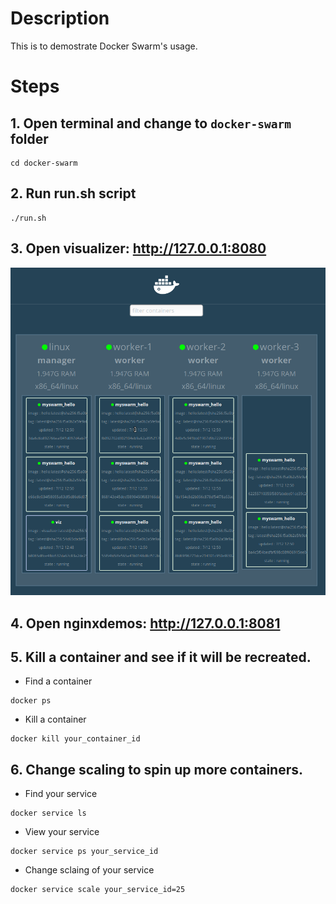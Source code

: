 # Description

This is to demostrate Docker Swarm's usage.

# Steps

## 1. Open terminal and change to `docker-swarm` folder
```
cd docker-swarm
```
## 2. Run run.sh script
```
./run.sh
```
## 3. Open visualizer: http://127.0.0.1:8080
![Alt text](images/swarm.png?raw=true)

## 4. Open nginxdemos: http://127.0.0.1:8081

## 5. Kill a container and see if it will be recreated.
- Find a container
```
docker ps
```
- Kill a container
```
docker kill your_container_id
```
## 6. Change scaling to spin up more containers.
- Find your service
```
docker service ls
```
- View your service
```
docker service ps your_service_id
```
- Change sclaing of your service
```
docker service scale your_service_id=25
```

